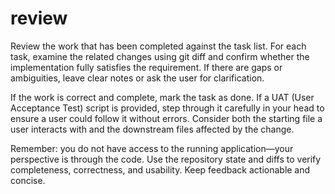 # review

Review the work that has been completed against the task list. For each task, examine the related changes using git diff and confirm whether the implementation fully satisfies the requirement. If there are gaps or ambiguities, leave clear notes or ask the user for clarification.

If the work is correct and complete, mark the task as done. If a UAT (User Acceptance Test) script is provided, step through it carefully in your head to ensure a user could follow it without errors. Consider both the starting file a user interacts with and the downstream files affected by the change.

Remember: you do not have access to the running application—your perspective is through the code. Use the repository state and diffs to verify completeness, correctness, and usability. Keep feedback actionable and concise.
